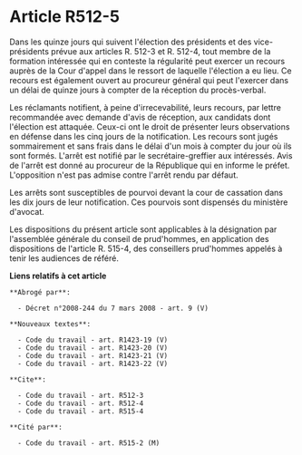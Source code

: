 # Article R512-5

Dans les quinze jours qui suivent l'élection des présidents et des vice-présidents prévue aux articles R. 512-3 et R. 512-4,
tout membre de la formation intéressée qui en conteste la régularité peut exercer un recours auprès de la Cour d'appel dans
le ressort de laquelle l'élection a eu lieu. Ce recours est également ouvert au procureur général qui peut l'exercer dans un
délai de quinze jours à compter de la réception du procès-verbal.

Les réclamants notifient, à peine d'irrecevabilité, leurs recours, par lettre recommandée avec demande d'avis de réception,
aux candidats dont l'élection est attaquée. Ceux-ci ont le droit de présenter leurs observations en défense dans les cinq
jours de la notification. Les recours sont jugés sommairement et sans frais dans le délai d'un mois à compter du jour où ils
sont formés. L'arrêt est notifié par le secrétaire-greffier aux intéressés. Avis de l'arrêt est donné au procureur de la
République qui en informe le préfet. L'opposition n'est pas admise contre l'arrêt rendu par défaut.

Les arrêts sont susceptibles de pourvoi devant la cour de cassation dans les dix jours de leur notification. Ces pourvois
sont dispensés du ministère d'avocat.

Les dispositions du présent article sont applicables à la désignation par l'assemblée générale du conseil de prud'hommes, en
application des dispositions de l'article R. 515-4, des conseillers prud'hommes appelés à tenir les audiences de référé.

**Liens relatifs à cet article**

	**Abrogé par**:

	  - Décret n°2008-244 du 7 mars 2008 - art. 9 (V)

	**Nouveaux textes**:

	  - Code du travail - art. R1423-19 (V)
	  - Code du travail - art. R1423-20 (V)
	  - Code du travail - art. R1423-21 (V)
	  - Code du travail - art. R1423-22 (V)

	**Cite**:

	  - Code du travail - art. R512-3
	  - Code du travail - art. R512-4
	  - Code du travail - art. R515-4

	**Cité par**:

	  - Code du travail - art. R515-2 (M)
